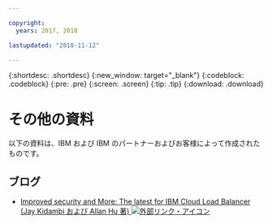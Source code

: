 ```yaml
---

copyright:
  years: 2017, 2018

lastupdated: "2018-11-12"

---
```


{:shortdesc: .shortdesc}
{:new_window: target="_blank"}
{:codeblock: .codeblock}
{:pre: .pre}
{:screen: .screen}
{:tip: .tip}
{:download: .download}

# その他の資料

以下の資料は、IBM および IBM のパートナーおよびお客様によって作成されたものです。

## ブログ

 * [Improved security and More: The latest for IBM Cloud Load Balancer (Jay Kidambi および Allan Hu 著) ![外部リンク・アイコン](../../icons/launch-glyph.svg "外部リンク・アイコン")](https://www.ibm.com/blogs/bluemix/2018/04/updates-cloud-load-balancer/)
